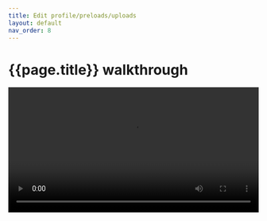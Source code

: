 ```yaml
---
title: Edit profile/preloads/uploads
layout: default
nav_order: 8
---
```

# {{page.title}} walkthrough

<video id="video" controls preload="metadata" width="100%">
   <source src="{{site.baseurl}}/videos/profile.mp4" type="video/mp4">
</video>

